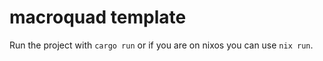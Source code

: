 macroquad template
==================

Run the project with `cargo run` or if you are on nixos you can use `nix run`.
